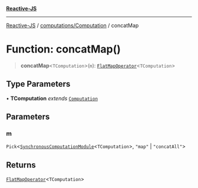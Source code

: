 [**Reactive-JS**](../../../README.md)

***

[Reactive-JS](../../../README.md) / [computations/Computation](../README.md) / concatMap

# Function: concatMap()

> **concatMap**\<`TComputation`\>(`m`): [`FlatMapOperator`](../interfaces/FlatMapOperator.md)\<`TComputation`\>

## Type Parameters

• **TComputation** *extends* [`Computation`](../../type-aliases/Computation.md)

## Parameters

### m

`Pick`\<[`SynchronousComputationModule`](../../interfaces/SynchronousComputationModule.md)\<`TComputation`\>, `"map"` \| `"concatAll"`\>

## Returns

[`FlatMapOperator`](../interfaces/FlatMapOperator.md)\<`TComputation`\>
